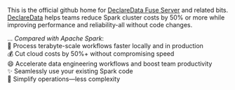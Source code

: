 
This is the official github home for [DeclareData Fuse Server](https://github.com/declaredata/fuse_python) and related bits. [DeclareData](https://declaredata.com) helps teams reduce Spark cluster costs by 50% or more while improving performance and reliability-all without code changes.

... *Compared with Apache Spark*: \
🚀 Process terabyte-scale workflows faster locally and in production \
💰 Cut cloud costs by 50%+ without compromising speed \
😄 Accelerate data engineering workflows and boost team productivity \
✨ Seamlessly use your existing Spark code \
💫 Simplify operations—less complexity
